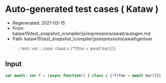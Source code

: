 # Auto-generated test cases ( Kataw )
- Regenerated: 2021-03-15
- From: kataw15\test\__snapshot__/compiler/js/expressions/await/autogen.md
- Path: kataw15\test\__snapshot__\compiler\js\expressions\await\gen\var
> :: test: var
> :: case: class x {*f(foo = await bar){}}
## Input

`````js
var await; var f = (async function() { class x {*f(foo = await bar){}} });
`````
